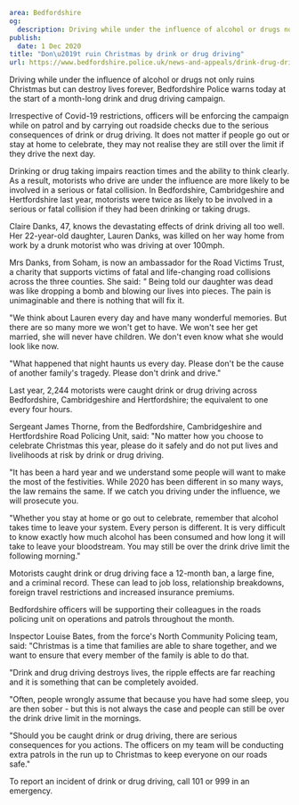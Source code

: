 ```yaml
area: Bedfordshire
og:
  description: Driving while under the influence of alcohol or drugs not only ruins Christmas but can destroy lives forever, Bedfordshire Police warns today at the start of a month-long drink and drug driving campaign.
publish:
  date: 1 Dec 2020
title: "Don\u2019t ruin Christmas by drink or drug driving"
url: https://www.bedfordshire.police.uk/news-and-appeals/drink-drug-driving-dec20
```

Driving while under the influence of alcohol or drugs not only ruins Christmas but can destroy lives forever, Bedfordshire Police warns today at the start of a month-long drink and drug driving campaign.

Irrespective of Covid-19 restrictions, officers will be enforcing the campaign while on patrol and by carrying out roadside checks due to the serious consequences of drink or drug driving. It does not matter if people go out or stay at home to celebrate, they may not realise they are still over the limit if they drive the next day.

Drinking or drug taking impairs reaction times and the ability to think clearly. As a result, motorists who drive are under the influence are more likely to be involved in a serious or fatal collision. In Bedfordshire, Cambridgeshire and Hertfordshire last year, motorists were twice as likely to be involved in a serious or fatal collision if they had been drinking or taking drugs.

Claire Danks, 47, knows the devastating effects of drink driving all too well. Her 22-year-old daughter, Lauren Danks, was killed on her way home from work by a drunk motorist who was driving at over 100mph.

Mrs Danks, from Soham, is now an ambassador for the Road Victims Trust, a charity that supports victims of fatal and life-changing road collisions across the three counties. She said: _"_ Being told our daughter was dead was like dropping a bomb and blowing our lives into pieces. The pain is unimaginable and there is nothing that will fix it.

"We think about Lauren every day and have many wonderful memories. But there are so many more we won't get to have. We won't see her get married, she will never have children. We don't even know what she would look like now.

"What happened that night haunts us every day. Please don't be the cause of another family's tragedy. Please don't drink and drive."

Last year, 2,244 motorists were caught drink or drug driving across Bedfordshire, Cambridgeshire and Hertfordshire; the equivalent to one every four hours.

Sergeant James Thorne, from the Bedfordshire, Cambridgeshire and Hertfordshire Road Policing Unit, said: "No matter how you choose to celebrate Christmas this year, please do it safely and do not put lives and livelihoods at risk by drink or drug driving.

"It has been a hard year and we understand some people will want to make the most of the festivities. While 2020 has been different in so many ways, the law remains the same. If we catch you driving under the influence, we will prosecute you.

"Whether you stay at home or go out to celebrate, remember that alcohol takes time to leave your system. Every person is different. It is very difficult to know exactly how much alcohol has been consumed and how long it will take to leave your bloodstream. You may still be over the drink drive limit the following morning."

Motorists caught drink or drug driving face a 12-month ban, a large fine, and a criminal record. These can lead to job loss, relationship breakdowns, foreign travel restrictions and increased insurance premiums.

Bedfordshire officers will be supporting their colleagues in the roads policing unit on operations and patrols throughout the month.

Inspector Louise Bates, from the force's North Community Policing team, said: "Christmas is a time that families are able to share together, and we want to ensure that every member of the family is able to do that.

"Drink and drug driving destroys lives, the ripple effects are far reaching and it is something that can be completely avoided.

"Often, people wrongly assume that because you have had some sleep, you are then sober - but this is not always the case and people can still be over the drink drive limit in the mornings.

"Should you be caught drink or drug driving, there are serious consequences for you actions. The officers on my team will be conducting extra patrols in the run up to Christmas to keep everyone on our roads safe."

To report an incident of drink or drug driving, call 101 or 999 in an emergency.
